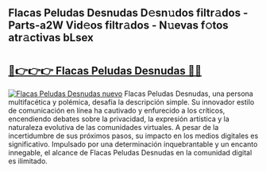 ## Flacas Peludas Desnudas D𝚎sn𝚞dos filtr𝚊dos - Parts-a2W Vid𝚎os filtr𝚊dos - N𝚞evas f𝚘tos atr𝚊ctivas bLsex

# <h2><a href="http://mb1dkb.tromn.icu/?c=Flacas+Peludas+Desnudas">🔗👉👉👉 Flacas Peludas Desnudas 🔗🔗</a></h2>

[![Flacas Peludas Desnudas nuevo](https://i.imgur.com/pEAQMta.gif)](http://mb1dkb.tromn.icu/?c=Flacas+Peludas+Desnudas)
Flacas Peludas Desnudas, una persona multifacética y polémica, desafía la descripción simple. Su innovador estilo de comunicación en línea ha cautivado y enfurecido a los críticos, encendiendo debates sobre la privacidad, la expresión artística y la naturaleza evolutiva de las comunidades virtuales. A pesar de la incertidumbre de sus próximos pasos, su impacto en los medios digitales es significativo. Impulsado por una determinación inquebrantable y un encanto innegable, el alcance de Flacas Peludas Desnudas en la comunidad digital es ilimitado.
